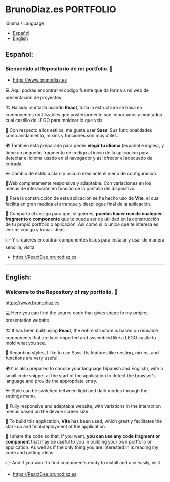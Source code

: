 # BrunoDiaz.es PORTFOLIO

Idioma / Language:
- [Español](#Español)
- [English](#English)

## Español:

### Bienvenido al Repositorio de mi portfolio. 👋

- https://www.brunodiaz.es

💻 Aqui podras encontrar el codigo fuente que da forma a mi web de presentación de proyectos.

🏗 Ha sido montada usando **React**, toda la estructrura se basa en componentes reutilizables que posteriormente son importados y montados cual castillo de LEGO para moldear lo que veis.

🎨 Con respecto a los estilos, me gusta usar **Sass**. Sus funcionalidades como anidamiento, mixins y funciones son muy útiles.

🌍 También esta preparado para poder **elegir tu idioma** (español e ingles), y tiene un pequeño fragmento de codigo al inicio de la aplicación para detectar el idioma usado en el navegador y así ofrecer el adecuado de entrada.

☀️ Cambio de estilo a claro y oscuro mediante el menú de configuración.

📱Web completamente responsiva y adaptable. Con variaciones en los menús de interacción en función de la pantalla del dispositivo.

🚧 Para la construcción de esta aplicación se ha hecho uso de **Vite**, el cual facilita en gran medida el arranque y despliegue final de la aplicación.

🎁 Comparto el codigo para que, si quieres, **puedas hacer uso de cualquier fragmento o componente** que te pueda ser de utilidad en la construcción de tu propio portfolio o aplicación. Así como si lo unico que te interesa es leer mi codigo y tomar ideas.

👉 Y si quieres encontrar componentes listos para instalar y usar de manera sencilla, visita 
- https://ReactDee.brunodiaz.es

--------

## English:

### Welcome to the Repository of my portfolio. 👋

https://www.brunodiaz.es

💻 Here you can find the source code that gives shape to my project presentation website.

🏗 It has been built using **React**, the entire structure is based on reusable components that are later imported and assembled like a LEGO castle to mold what you see.

🎨 Regarding styles, I like to use Sass. Its features like nesting, mixins, and functions are very useful.

🌍 It is also prepared to choose your language (Spanish and English), with a small code snippet at the start of the application to detect the browser's language and provide the appropriate entry.

☀️ Style can be switched between light and dark modes through the settings menu.

📱 Fully responsive and adaptable website, with variations in the interaction menus based on the device screen size.

🚧 To build this application, **Vite** has been used, which greatly facilitates the start-up and final deployment of the application.

🎁 I share the code so that, if you want, **you can use any code fragment or component** that may be useful to you in building your own portfolio or application. As well as if the only thing you are interested in is reading my code and getting ideas.

👉 And if you want to find components ready to install and use easily, visit 
- https://ReactDee.brunodiaz.es
